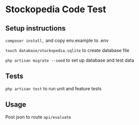 Stockopedia Code Test
=====================

Setup instructions
------------------

`composer install,` and copy env.example to .env

`touch database/stockopedia.sqlite` to create database file

`php artisan migrate --seed` to set up database and test data


Tests
-----

`php artisan test` to run unit and feature tests


Usage
-----

Post json to route `api/evaluate`
